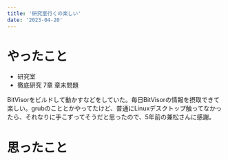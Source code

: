 ```yaml
---
title: '研究室行くの楽しい'
date: '2023-04-20'
---
```


# やったこと

- 研究室
- 徹底研究 7章 章末問題

BitVisorをビルドして動かすなどをしていた。毎日BitVisorの情報を摂取できて楽しい。grubのこととかやってたけど、普通にLinuxデスクトップ触ってなかったら、それなりに手こずってそうだと思ったので、5年前の兼松さんに感謝。


# 思ったこと

